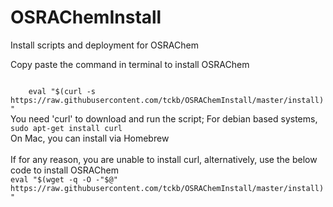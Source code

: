 OSRAChemInstall
===============
Install scripts and deployment for OSRAChem

Copy paste the command in terminal to install OSRAChem

<code>
	eval "$(curl -s https://raw.githubusercontent.com/tckb/OSRAChemInstall/master/install)"
</code>
You need 'curl' to download and run the script; For debian based systems, <code> sudo apt-get install curl </code> <br/>
On Mac, you can install via Homebrew </br/>
<br/>
If for any reason, you are unable to install curl, alternatively, use the below code to install OSRAChem

<code>
eval "$(wget -q -O -"$@" https://raw.githubusercontent.com/tckb/OSRAChemInstall/master/install)"
</code>


